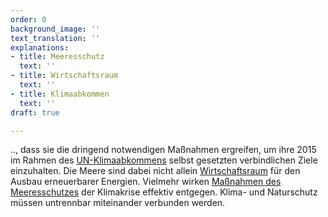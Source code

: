 ```yaml
---
order: 0
background_image: ''
text_translation: ''
explanations:
- title: Meeresschutz
  text: ''
- title: Wirtschaftsraum
  text: ''
- title: Klimaabkommen
  text: ''
draft: true

---
```

.., dass sie die dringend notwendigen Maßnahmen ergreifen, um ihre 2015 im Rahmen des [UN-Klimaabkommens](# "Klimaabkommen") selbst gesetzten verbindlichen Ziele einzuhalten. Die Meere sind dabei nicht allein [Wirtschaftsraum](# "Wirtschaftsraum") für den Ausbau erneuerbarer Energien. Vielmehr wirken [Maßnahmen des Meeresschutzes](# "Meeresschutz") der Klimakrise effektiv entgegen. Klima- und Naturschutz müssen untrennbar miteinander verbunden werden.
